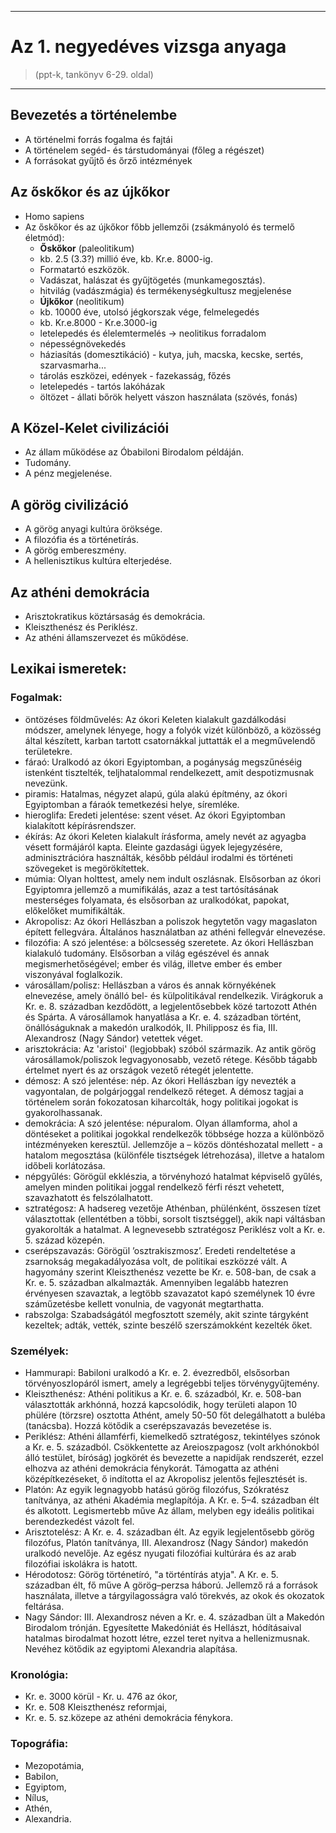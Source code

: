 
---

# Az 1. negyedéves vizsga anyaga

> (ppt-k, tankönyv 6-29. oldal)

---

## Bevezetés a történelembe
- A történelmi forrás fogalma és fajtái
- A történelem segéd- és társtudományai (főleg a régészet)
- A forrásokat gyűjtő és őrző intézmények

## Az őskőkor és az újkőkor
- Homo sapiens
- Az őskőkor és az újkőkor főbb jellemzői (zsákmányoló és termelő életmód):
   - **Őskőkor** (paleolitikum)
   - kb. 2.5 (3.3?) millió éve, kb. Kr.e. 8000-ig.
   - Formatartó eszközök.
   - Vadászat, halászat és gyűjtögetés (munkamegosztás).
   - hitvilág (vadászmágia) és termékenységkultusz megjelenése
   - **Újkőkor** (neolitikum)
   - kb. 10000 éve, utolsó jégkorszak vége, felmelegedés
   - kb. Kr.e.8000 - Kr.e.3000-ig
   - letelepedés és élelemtermelés -> neolitikus forradalom
   - népességnövekedés
   - háziasítás (domesztikáció) - kutya, juh, macska, kecske, sertés, szarvasmarha...
   - tárolás eszközei, edények - fazekasság, főzés
   - letelepedés - tartós lakóházak
   - öltözet - állati bőrök helyett vászon használata (szövés, fonás)

## A Közel-Kelet civilizációi
- Az állam működése az Óbabiloni Birodalom példáján.
- Tudomány.
- A pénz megjelenése.

## A görög civilizáció
- A görög anyagi kultúra öröksége.
- A filozófia és a történetírás.
- A görög embereszmény.
- A hellenisztikus kultúra elterjedése.

## Az athéni demokrácia
- Arisztokratikus köztársaság és demokrácia.
- Kleiszthenész és Periklész.
- Az athéni államszervezet és működése.

## Lexikai ismeretek:

### Fogalmak:
- öntözéses földművelés: Az ókori Keleten kialakult gazdálkodási módszer, amelynek lényege, hogy a folyók vizét különböző, a közösség által készített, karban tartott csatornákkal juttatták el a megművelendő területekre.
- fáraó: Uralkodó az ókori Egyiptomban, a pogányság megszűnéséig istenként tisztelték, teljhatalommal rendelkezett, amit despotizmusnak nevezünk.
- piramis: Hatalmas, négyzet alapú, gúla alakú építmény, az ókori Egyiptomban a fáraók temetkezési helye, síremléke.
- hieroglifa: Eredeti jelentése: szent véset. Az ókori Egyiptomban kialakított képírásrendszer.
- ékírás: Az ókori Keleten kialakult írásforma, amely nevét az agyagba vésett formájáról kapta. Eleinte gazdasági ügyek lejegyzésére, adminisztrációra használták, később például irodalmi és történeti szövegeket is megörökítettek.
- múmia: Olyan holttest, amely nem indult oszlásnak. Elsősorban az ókori Egyiptomra jellemző a mumifikálás, azaz a test tartósításának mesterséges folyamata, és elsősorban az uralkodókat, papokat, előkelőket mumifikálták.
- Akropolisz: Az ókori Hellászban a poliszok hegytetőn vagy magaslaton épített fellegvára. Általános használatban az athéni fellegvár elnevezése.
- filozófia: A szó jelentése: a bölcsesség szeretete. Az ókori Hellászban kialakuló tudomány. Elsősorban a világ egészével és annak megismerhetőségével; ember és világ, illetve ember és ember viszonyával foglalkozik.
- városállam/polisz: Hellászban a város és annak környékének elnevezése, amely önálló bel- és külpolitikával rendelkezik. Virágkoruk a Kr. e. 8. században kezdődött, a legjelentősebbek közé tartozott Athén és Spárta. A városállamok hanyatlása a Kr. e. 4. században történt, önállóságuknak a makedón uralkodók, II. Philipposz és fia, III. Alexandrosz (Nagy Sándor) vetettek véget.
- arisztokrácia: Az 'aristoi' (legjobbak) szóból származik. Az antik görög városállamok/poliszok legvagyonosabb, vezető rétege. Később tágabb értelmet nyert és az országok vezető rétegét jelentette.
- démosz: A szó jelentése: nép. Az ókori Hellászban így nevezték a vagyontalan, de polgárjoggal rendelkező réteget. A démosz tagjai a történelem során fokozatosan kiharcolták, hogy politikai jogokat is gyakorolhassanak.
- demokrácia: A szó jelentése: népuralom. Olyan államforma, ahol a döntéseket a politikai jogokkal rendelkezők többsége hozza a különböző intézményeken keresztül. Jellemzője a – közös döntéshozatal mellett - a hatalom megosztása (különféle tisztségek létrehozása), illetve a hatalom időbeli korlátozása.
- népgyűlés: Görögül ekklészia, a törvényhozó hatalmat képviselő gyűlés, amelyen minden politikai joggal rendelkező férfi részt vehetett, szavazhatott és felszólalhatott.
- sztratégosz: A hadsereg vezetője Athénban, phülénként, összesen tízet választottak (ellentétben a többi, sorsolt tisztséggel), akik napi váltásban gyakorolták a hatalmat. A legnevesebb sztratégosz Periklész volt a Kr. e. 5. század közepén.
- cserépszavazás: Görögül ’osztrakiszmosz’. Eredeti rendeltetése a zsarnokság megakadályozása volt, de politikai eszközzé vált. A hagyomány szerint Kleiszthenész vezette be Kr. e. 508-ban, de csak a Kr. e. 5. században alkalmazták. Amennyiben legalább hatezren érvényesen szavaztak, a legtöbb szavazatot kapó személynek 10 évre száműzetésbe kellett vonulnia, de vagyonát megtarthatta.
- rabszolga: Szabadságától megfosztott személy, akit szinte tárgyként kezeltek; adták, vették, szinte beszélő szerszámokként kezelték őket.

### Személyek:
- Hammurapi: Babiloni uralkodó a Kr. e. 2. évezredből, elsősorban törvényoszlopáról ismert, amely a legrégebbi teljes törvénygyűjtemény.
- Kleiszthenész: Athéni politikus a Kr. e. 6. századból, Kr. e. 508-ban választották
arkhónná, hozzá kapcsolódik, hogy területi alapon 10 phülére (törzsre) osztotta Athént, amely 50-50 főt delegálhatott a buléba (tanácsba). Hozzá kötődik a cserépszavazás bevezetése is.
- Periklész: Athéni államférfi, kiemelkedő sztratégosz, tekintélyes szónok a Kr. e. 5. századból. Csökkentette az Areioszpagosz (volt arkhónokból álló testület, bíróság) jogkörét és bevezette a napidíjak rendszerét, ezzel elhozva az athéni demokrácia fénykorát. Támogatta az athéni középítkezéseket, ő indította el az Akropolisz jelentős fejlesztését is.
- Platón: Az egyik legnagyobb hatású görög filozófus, Szókratész tanítványa, az athéni Akadémia meglapítója. A Kr. e. 5–4. században élt és alkotott. Legismertebb műve Az állam, melyben egy ideális politikai berendezkedést vázolt fel.
- Arisztotelész: A Kr. e. 4. században élt. Az egyik legjelentősebb görög filozófus, Platón tanítványa, III. Alexandrosz (Nagy Sándor) makedón uralkodó nevelője. Az egész nyugati filozófiai kultúrára és az arab filozófiai iskolákra is hatott.
- Hérodotosz: Görög történetíró, "a történtírás atyja". A Kr. e. 5. században élt, fő műve A görög–perzsa háború. Jellemző rá a források használata, illetve a tárgyilagosságra való törekvés, az okok és okozatok feltárása.
- Nagy Sándor: III. Alexandrosz néven a Kr. e. 4. században ült a Makedón Birodalom trónján. Egyesítette Makedóniát és Hellászt, hódításaival hatalmas birodalmat hozott létre, ezzel teret nyitva a hellenizmusnak. Nevéhez kötődik az egyiptomi Alexandria alapítása.

### Kronológia:
- Kr. e. 3000 körül - Kr. u. 476 az ókor,
- Kr. e. 508 Kleiszthenész reformjai,
- Kr. e. 5. sz.közepe az athéni demokrácia fénykora.

### Topográfia:
- Mezopotámia,
- Babilon,
- Egyiptom,
- Nílus,
- Athén,
- Alexandria.